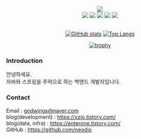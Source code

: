 <div align="center">

<img src="https://capsule-render.vercel.app/api?type=waving&color=auto&height=200&section=header&text=neodio's%20GitHub&fontSize=40"/>

<div align="center">
 <img src="https://img.shields.io/badge/Java-007396?style=flat&logo=Java&logoColor=white" />
 <img src="https://img.shields.io/badge/Spring-6DB33F?style=flat&logo=Spring&logoColor=white"/>
 <img src="https://img.shields.io/badge/Spring%20Boot-6DB33F?style=flat&logo=Spring%20Boot&logoColor=white"/>
 <img src="https://img.shields.io/badge/Kotlin-7F52FF?style=flat&logo=Kotlin&logoColor=white" />
 <img src="https://img.shields.io/badge/MySQL-4479A1?style=flat&logo=MySQL&logoColor=white" />
</div>
<br>

[![GitHub stats](https://github-readme-stats.vercel.app/api?username=neodio&line_height=24&hide_rank=true&&layout=compact&theme=white)](https://github.com/neodio/neodio)
[![Top Langs](https://github-readme-stats.vercel.app/api/top-langs/?username=neodio&layout=compact&langs_count=8&theme=white)](https://github.com/neodio?tab=repositories&q=&type=&language=java&sort=)
<!-- ![GitHub streak stats](https://github-readme-streak-stats.herokuapp.com/?user=neodio)   -->

<!-- 배경화면 트로피 설정 -->
[![trophy](https://github-profile-trophy.vercel.app/?username=neodio&theme=flat&column=7)](https://github.com/ryo-ma/github-profile-trophy)

</div>

### Introduction
안녕하세요.<br/>
자바와 스프링을 주력으로 하는 백엔드 개발자입니다.

### Contact
Email : godwings@naver.com <br/>
blog(development) : https://xzio.tistory.com/ <br/>
blog(data, infra) : https://enterone.tistory.com/ <br/>
GitHub : https://github.com/neodio

<!-- ### Skill -->
<div style="display:flex; flex-direction:column; align-items:flex-start;">
    <!-- Backend -->
    <!-- <p><strong>Backend</strong></p> -->
    <!-- <div>
        <img src="https://img.shields.io/badge/Java-007396?style=flat&logo=Java&logoColor=white">
        <img src="https://img.shields.io/badge/Kotlin-7F52FF?style=flat&logo=Kotlin&logoColor=white" />
        <img src="https://img.shields.io/badge/Python-3776AB?style=flat&logo=python&logoColor=white">
        <img src="https://img.shields.io/badge/Node.js-339933?style=flat&logo=node.js&logoColor=white">
    </div> -->
    <!-- Frontend -->
    <!-- <p><strong>Frontend</strong></p>
    <div> -->
        <!-- <img src="https://img.shields.io/badge/html5-E34F26?style=flat&logo=html5&logoColor=white">
        <img src="https://img.shields.io/badge/css-1572B6?style=flat&logo=css3&logoColor=white">
        <img src="https://img.shields.io/badge/javascript-F7DF1E?style=flat&logo=javascript&logoColor=black">
        <img src="https://img.shields.io/badge/bootstrap-7952B3?style=flat&logo=bootstrap&logoColor=white"> -->
        <!-- <img src="https://img.shields.io/badge/React-61DAFB?style=flat&logo=react&logoColor=black"> -->
        <!-- <img src="https://img.shields.io/badge/JQuery-0769AD?style=flat&logo=jquery&logoColor=white">
        <img src="https://img.shields.io/badge/Ajax-00758F?style=flat&logo=ajax&logoColor=white"> -->
        <!-- <img src="https://img.shields.io/badge/TypeScript-3178C6?style=flat&logo=typescript&logoColor=white"> -->
    <!-- </div> -->
    <!-- Database -->
    <!-- <p><strong>Database</strong></p>
    <div>
        <img src="https://img.shields.io/badge/oracle-F80000?style=flat&logo=oracle&logoColor=white">
        <img src="https://img.shields.io/badge/mysql-4479A1?style=flat&logo=mysql&logoColor=white">
        <img src="https://img.shields.io/badge/firebase-FFCA28?style=flat&logo=firebase&logoColor=white">
    </div> -->
    <!-- Server -->
    <!-- <p><strong>Server</strong></p>
    <div>
        <img src="https://img.shields.io/badge/linux-FCC624?style=flat&logo=linux&logoColor=black">
        <img src="https://img.shields.io/badge/apache tomcat-F8DC75?style=flat&logo=apachetomcat&logoColor=black">
        <img src="https://img.shields.io/badge/Amazon AWS-232F3E?style=flat&logo=amazon aws&logoColor=white">
        <img src="https://img.shields.io/badge/Docker-2496ED?style=flat&logo=Docker&logoColor=white"/></a>
    </div> -->
    <!-- Development Tools -->
    <!-- <p><strong>Development Tools</strong></p>
    <div>
        <img src="https://img.shields.io/badge/IntelliJ IDEA-000000?style=flat&logo=intellij-idea&logoColor=white">
        <img src="https://img.shields.io/badge/Eclipse IDE-2C2255?style=flat&logo=eclipse-ide&logoColor=white">
        <img src="https://img.shields.io/badge/Visual Studio Code-007ACC?style=flat&logo=visual-studio-code&logoColor=white">
        <img src="https://img.shields.io/badge/Visual Studio-5C2D91?style=flat&logo=visual-studio&logoColor=white"> -->
        <!-- <img src="https://img.shields.io/badge/Anaconda-44A833?style=flat&logo=anaconda&logoColor=white"> -->
        <!-- <img src="https://img.shields.io/badge/DBeaver-4D4D4D?style=flat&logo=dbeaver&logoColor=white"> -->
        <!-- <img src="https://img.shields.io/badge/Android Studio-3DDC84?style=flat&logo=Android Studio&logoColor=white"/></a> -->
    <!-- </div> -->
    <!-- Framework -->
    <!-- <p><strong>Framework</strong></p>
    <div>
        <img src="https://img.shields.io/badge/Spring-6DB33F?style=flat&logo=spring&logoColor=white">
        <img src="https://img.shields.io/badge/Spring Boot-6DB33F?style=flat&logo=spring-boot&logoColor=white"> -->
        <!-- <img src="https://img.shields.io/badge/Flask-000000?style=flat&logo=flask&logoColor=white"> -->
        <!-- <img src="https://img.shields.io/badge/Bootstrap-7952B3?style=flat&logo=bootstrap&logoColor=white"> -->
    <!-- </div> -->
    <!-- Version Control -->
    <!-- <p><strong>Version Control</strong></p>
    <div>
        <img src="https://img.shields.io/badge/Git-F05032?style=flat&logo=git&logoColor=white">
        <img src="https://img.shields.io/badge/GitHub-181717?style=flat&logo=github&logoColor=white">
    </div> -->
    <!-- Communication -->
    <!-- <p><strong>Communication</strong></p>
    <div>
        <img src="https://img.shields.io/badge/Slack-4A154B?style=flat&logo=Slack&logoColor=white"/></a> -->
        <!-- <img src="https://img.shields.io/badge/Figma-F24E1E?style=flat&logo=figma&logoColor=white"> -->
        <!-- <img src="https://img.shields.io/badge/StarUML-7D57C1?style=flat&logo=staruml&logoColor=white"> -->
    <!-- </div> -->
</div>
